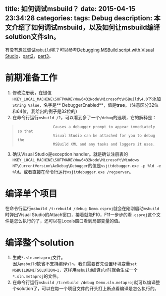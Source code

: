 title: 如何调试msbuild？
date: 2015-04-15 23:34:28
categories:
tags: Debug
description: 本文介绍了如何调试msbuild，以及如何让msbuild编译solution文件sln。
---
有没有想过调试`msbuild`呢？可以参考[Debugging MSBuild script with Visual Studio](http://blogs.msdn.com/b/visualstudio/archive/2010/07/06/debugging-msbuild-script-with-visual-studio.aspx)，[part2](http://blogs.msdn.com/b/visualstudio/archive/2010/07/09/debugging-msbuild-script-with-visual-studio-2.aspx)，[part3](http://blogs.msdn.com/b/visualstudio/archive/2010/07/09/debugging-msbuild-script-with-visual-studio-3.aspx)。

# 前期准备工作
1. 修改注册表，在键值`HKEY_LOCAL_MACHINE\SOFTWARE\Wow6432Node\Microsoft\MSBuild\4.0`下添加`String Value`，名字是** DebuggerEnabled**，值是**true**。（注意区分32位和64位，我给出的例子是32位的）  
2. 在命令行运行`msbuild /?`，可以看到多了一个`/debug`的选项，它的解释是：
>                     Causes a debugger prompt to appear immediately so that
>                     Visual Studio can be attached for you to debug the
>                     MSBuild XML and any tasks and loggers it uses.  
3. 确认Visual Studio是exception handler。就是确认注册表的`HKEY_LOCAL_MACHINE\SOFTWARE\Wow6432Node\Microsoft\Windows NT\CurrentVersion\AeDebug\Debugger`的值是`vsjitdebugger.exe -p %ld -e %ld`。或者直接在命令行运行`vsjitdebugger.exe /regserver`。

# 编译单个项目
在命令行运行`msbuild /t:rebuild /debug Demo.csproj`就会在刚刚启动`msbuild`时弹出Visual Studio的Attach窗口，接着就能F10，F11一步步的看`.csproj`这个文件是怎么执行的了，还可以在Locals窗口看到局部变量的值。

# 编译整个solution
1. 生成`*.sln.metaproj`文件。  
因为`msbuild`缺省不支持编译`sln`，我们需要首先设置环境变量`set MSBUILDEMITSOLUTION=1`，这样用`msbuild`编译`sln`时就会生成一个`*.sln.metaproj`的文件。  
2. 在命令行运行`msbuild /t:rebuild /debug Demo.sln.metaproj`就可以编译整个solution了，可以在每一个项目文件的开头打上断点看编译是怎么执行的。
